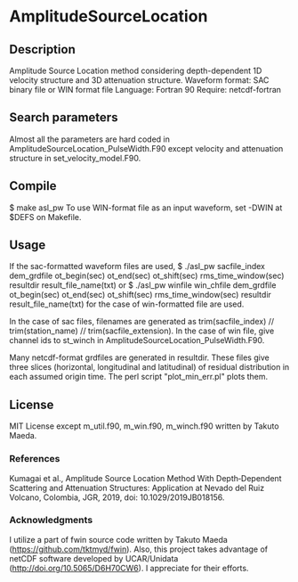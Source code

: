 # AmplitudeSourceLocation

## Description
Amplitude Source Location method considering depth-dependent 1D velocity structure and 3D attenuation structure.
Waveform format: SAC binary file or WIN format file
Language: Fortran 90
Require: netcdf-fortran

## Search parameters
Almost all the parameters are hard coded in AmplitudeSourceLocation_PulseWidth.F90 except velocity and attenuation structure in set_velocity_model.F90.

## Compile
$ make asl_pw
To use WIN-format file as an input waveform, set -DWIN at $DEFS on Makefile.

## Usage
If the sac-formatted waveform files are used,
$ ./asl_pw sacfile_index dem_grdfile ot_begin(sec) ot_end(sec) ot_shift(sec) rms_time_window(sec) resultdir result_file_name(txt)
or
$ ./asl_pw winfile win_chfile dem_grdfile ot_begin(sec) ot_end(sec) ot_shift(sec) rms_time_window(sec) resultdir result_file_name(txt)
for the case of win-formatted file are used.

In the case of sac files, filenames are generated as trim(sacfile_index) // trim(station_name) // trim(sacfile_extension).
In the case of win file, give channel ids to st_winch in AmplitudeSourceLocation_PulseWidth.F90.

Many netcdf-format grdfiles are generated in resultdir. These files give three slices (horizontal, longitudinal and latitudinal) of residual distribution in each assumed origin time. The perl script "plot_min_err.pl" plots them.

## License
MIT License except m_util.f90, m_win.f90, m_winch.f90 written by Takuto Maeda.

### References
Kumagai et al., Amplitude Source Location Method With Depth‐Dependent Scattering and Attenuation Structures: Application at Nevado del Ruiz Volcano, Colombia, JGR, 2019, doi: 10.1029/2019JB018156.

### Acknowledgments
I utilize a part of fwin source code written by Takuto Maeda (https://github.com/tktmyd/fwin). Also, this project takes advantage of netCDF software developed by UCAR/Unidata (http://doi.org/10.5065/D6H70CW6). I appreciate for their efforts.
